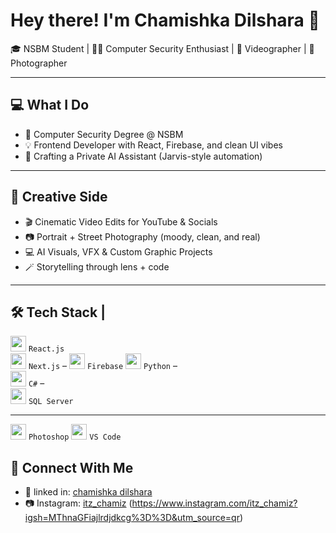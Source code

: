 # Hey there! I'm Chamishka Dilshara 👋  
🎓 NSBM Student | 👨‍💻 Computer Security Enthusiast | 🎥 Videographer | 📸 Photographer  

---

## 💻 What I Do
- 🧠 Computer Security Degree @ NSBM
- 💡 Frontend Developer with React, Firebase, and clean UI vibes
- 🤖 Crafting a Private AI Assistant (Jarvis-style automation)
  

---

## 🎨 Creative Side
- 🎬 Cinematic Video Edits for YouTube & Socials
- 📷 Portrait + Street Photography (moody, clean, and real)
- 💻 AI Visuals, VFX & Custom Graphic Projects
- 🪄 Storytelling through lens + code

---


## 🛠️ Tech Stack | 

<img src="https://cdn.jsdelivr.net/gh/devicons/devicon/icons/react/react-original.svg" width="25"/> `React.js`  
<img src="https://cdn.jsdelivr.net/gh/devicons/devicon/icons/nextjs/nextjs-original.svg" width="25"/> `Next.js` – 
<img src="https://cdn.jsdelivr.net/gh/devicons/devicon/icons/firebase/firebase-plain.svg" width="25"/> `Firebase` 
<img src="https://cdn.jsdelivr.net/gh/devicons/devicon/icons/python/python-original.svg" width="25"/> `Python` –   
<img src="https://cdn.jsdelivr.net/gh/devicons/devicon/icons/csharp/csharp-original.svg" width="25"/> `C#` –  
<img src="https://cdn.jsdelivr.net/gh/devicons/devicon/icons/microsoftsqlserver/microsoftsqlserver-plain.svg" width="25"/> `SQL Server`

---
  
<img src="https://upload.wikimedia.org/wikipedia/commons/a/af/Adobe_Photoshop_CC_icon.svg" width="25"/> `Photoshop` 
<img src="https://code.visualstudio.com/assets/favicon.ico" width="25"/> `VS Code` 


## 🔗 Connect With Me
- 🧠 linked in: [chamishka dilshara](https://www.linkedin.com/in/chamishka-dilshara-88ba12267?utm_source=share&utm_campaign=share_via&utm_content=profile&utm_medium=ios_app)
- 📷 Instagram: [itz_chamiz](#) (https://www.instagram.com/itz_chamiz?igsh=MThnaGFiajlrdjdkcg%3D%3D&utm_source=qr)


